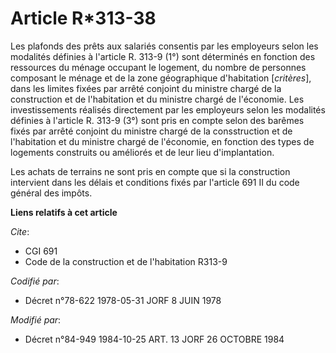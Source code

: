 # Article R*313-38

Les plafonds des prêts aux salariés consentis par les employeurs selon les modalités définies à l'article R. 313-9 (1°) sont
déterminés en fonction des ressources du ménage occupant le logement, du nombre de personnes composant le ménage et de la
zone géographique d'habitation [*critères*], dans les limites fixées par arrêté conjoint du ministre chargé de la
construction et de l'habitation et du ministre chargé de l'économie. Les investissements réalisés directement par les
employeurs selon les modalités définies à l'article R. 313-9 (3°) sont pris en compte selon des barêmes fixés par arrêté
conjoint du ministre chargé de la consstruction et de l'habitation et du ministre chargé de l'économie, en fonction des types
de logements construits ou améliorés et de leur lieu d'implantation.

Les achats de terrains ne sont pris en compte que si la construction intervient dans les délais et conditions fixés par
l'article 691 II du code général des impôts.

**Liens relatifs à cet article**

_Cite_:

  - CGI 691
  - Code de la construction et de l'habitation R313-9

_Codifié par_:

  - Décret n°78-622 1978-05-31 JORF 8 JUIN 1978

_Modifié par_:

  - Décret n°84-949 1984-10-25 ART. 13 JORF 26 OCTOBRE 1984
